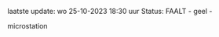 laatste update: 
wo 25-10-2023 18:30   uur 
Status: FAALT - geel - 
<div class="service Y">microstation</div>